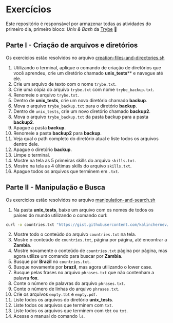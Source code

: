 # Exercícios
Este repositório é responsável por armazenar todas as atividades do primeiro dia, primeiro bloco: _Unix & Bash_ da [Trybe](https://betrybe.com) :rocket:

## Parte I - Criação de arquivos e diretórios
Os exercicios estão resolvidos no arquivo [creation-files-and-directories.sh](https://github.com/silvainvic/Trybe2/blob/main/trybe-exercises/basis-of-development-web/unix-bash-and-shell/day-one/creation-files-and-directories.sh)

1. Utilizando o terminal, aplique o comando de criação de diretórios que você aprendeu, crie um diretório chamado **unix_tests**** e navegue até ele.
2. Crie um arquivo de texto com o nome `trybe.txt`.
3. Crie uma cópia do arquivo `trybe.txt` com nome `trybe_backup.txt`.
4. Renomeie o arquivo `trybe.txt`.
5. Dentro de **unix_tests**, crie um novo diretório chamado **backup**.
6. Mova o arquivo `trybe_backup.txt` para o diretório **backup**.
7. Dentro de `unix_tests`, crie um novo diretório chamado **backup2**.
8. Mova o arquivo `trybe_backup.txt` da pasta backup para a pasta **backup2**.
9. Apague a pasta **backup**.
10. Renomeie a pasta **backup2** para **backup**.
11. Veja qual o path completo do diretório atual e liste todos os arquivos dentro dele.
12. Apague o diretório **backup**.
13. Limpe o terminal.
14. Mostre na tela as 5 primeiras skills do arquivo `skills.txt`.
15. Mostre na tela as 4 últimas skills do arquivo `skills.txt`.
16. Apague todos os arquivos que terminem em `.txt`.

## Parte II - Manipulação e Busca
Os exercicios estão resolvidos no arquivo [manipulation-and-search.sh](https://github.com/silvainvic/Trybe2/blob/main/trybe-exercises/basis-of-development-web/unix-bash-and-shell/day-one/manipulation-and-search.sh)

1. Na pasta **unix_tests**, baixe um arquivo com os nomes de todos os países do mundo utilizando o comando curl:
   
```sh
curl -o countries.txt "https://gist.githubusercontent.com/kalinchernev/486393efcca01623b18d/raw/daa24c9fea66afb7d68f8d69f0c4b8eeb9406e83/countries"
```

2. Mostre todo o conteúdo do arquivo `countries.txt` na tela.
3. Mostre o conteúdo de `countries.txt`, página por página, até encontrar a **Zambia**.
4. Mostre novamente o conteúdo de `countries.txt` página por página, mas agora utilize um comando para buscar por **Zambia**.
5. Busque por **Brazil** no `countries.txt`.
6. Busque novamente por **brazil**, mas agora utilizando o lower case.
7. Busque pelas frases no arquivo `phrases.txt` que não contenham a palavra **fox**.
8. Conte o número de palavras do arquivo `phrases.txt`.
9. Conte o número de linhas do arquivo `phrases.txt`.
10. Crie os arquivos `empty.tbt` e `empty.pdf`.
11. Liste todos os arquivos do diretório **unix_tests**.
12. Liste todos os arquivos que terminem com `txt`.
13. Liste todos os arquivos que terminem com `tbt` ou `txt`.
14. Acesse o manual do comando `ls`.

